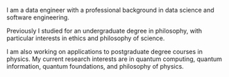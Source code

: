 I am a data engineer with a professional background in data science and software engineering.

Previously I studied for an undergraduate degree in philosophy, with particular interests in ethics and philosophy of science. 

I am also working on applications to postgraduate degree courses in physics. My current research interests are in quantum computing, quantum information, quantum foundations, and philosophy of physics.



